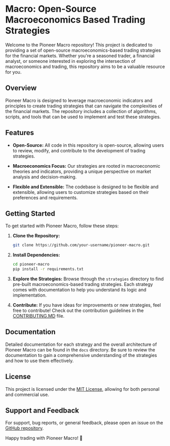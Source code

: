 # Macro: Open-Source Macroeconomics Based Trading Strategies

Welcome to the Pioneer Macro repository! This project is dedicated to providing a set of open-source macroeconomics-based trading strategies for the financial markets. Whether you're a seasoned trader, a financial analyst, or someone interested in exploring the intersection of macroeconomics and trading, this repository aims to be a valuable resource for you.

## Overview

Pioneer Macro is designed to leverage macroeconomic indicators and principles to create trading strategies that can navigate the complexities of the financial markets. The repository includes a collection of algorithms, scripts, and tools that can be used to implement and test these strategies.

## Features

- **Open-Source:** All code in this repository is open-source, allowing users to review, modify, and contribute to the development of trading strategies.
  
- **Macroeconomics Focus:** Our strategies are rooted in macroeconomic theories and indicators, providing a unique perspective on market analysis and decision-making.

- **Flexible and Extensible:** The codebase is designed to be flexible and extensible, allowing users to customize strategies based on their preferences and requirements.

## Getting Started

To get started with Pioneer Macro, follow these steps:

1. **Clone the Repository:**
   ```bash
   git clone https://github.com/your-username/pioneer-macro.git
   ```

2. **Install Dependencies:**
   ```bash
   cd pioneer-macro
   pip install -r requirements.txt
   ```

3. **Explore the Strategies:**
   Browse through the `strategies` directory to find pre-built macroeconomics-based trading strategies. Each strategy comes with documentation to help you understand its logic and implementation.

4. **Contribute:**
   If you have ideas for improvements or new strategies, feel free to contribute! Check out the contribution guidelines in the [CONTRIBUTING.MD](CONTRIBUTING.md) file.

## Documentation

Detailed documentation for each strategy and the overall architecture of Pioneer Macro can be found in the `docs` directory. Be sure to review the documentation to gain a comprehensive understanding of the strategies and how to use them effectively.

## License

This project is licensed under the [MIT License](LICENSE), allowing for both personal and commercial use.

## Support and Feedback

For support, bug reports, or general feedback, please open an issue on the [GitHub repository](https://github.com/your-username/pioneer-macro/issues).

Happy trading with Pioneer Macro! 🚀

